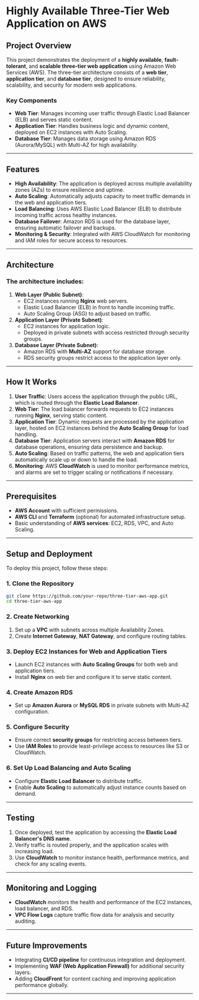 
# Highly Available Three-Tier Web Application on AWS

## Project Overview

This project demonstrates the deployment of a **highly available**, **fault-tolerant**, and **scalable three-tier web application** using Amazon Web Services (AWS). The three-tier architecture consists of a **web tier**, **application tier**, and **database tier**, designed to ensure reliability, scalability, and security for modern web applications.

### Key Components
- **Web Tier**: Manages incoming user traffic through Elastic Load Balancer (ELB) and serves static content.
- **Application Tier**: Handles business logic and dynamic content, deployed on EC2 instances with Auto Scaling.
- **Database Tier**: Manages data storage using Amazon RDS (Aurora/MySQL) with Multi-AZ for high availability.

---

## Features

- **High Availability**: The application is deployed across multiple availability zones (AZs) to ensure resilience and uptime.
- **Auto Scaling**: Automatically adjusts capacity to meet traffic demands in the web and application tiers.
- **Load Balancing**: Uses AWS Elastic Load Balancer (ELB) to distribute incoming traffic across healthy instances.
- **Database Failover**: Amazon RDS is used for the database layer, ensuring automatic failover and backups.
- **Monitoring & Security**: Integrated with AWS CloudWatch for monitoring and IAM roles for secure access to resources.

---

## Architecture

### The architecture includes:
1. **Web Layer (Public Subnet)**:
   - EC2 instances running **Nginx** web servers.
   - Elastic Load Balancer (ELB) in front to handle incoming traffic.
   - Auto Scaling Group (ASG) to adjust based on traffic.
2. **Application Layer (Private Subnet)**:
   - EC2 instances for application logic.
   - Deployed in private subnets with access restricted through security groups.
3. **Database Layer (Private Subnet)**:
   - Amazon RDS with **Multi-AZ** support for database storage.
   - RDS security groups restrict access to the application layer only.

---

## How It Works

1. **User Traffic**: Users access the application through the public URL, which is routed through the **Elastic Load Balancer**.
2. **Web Tier**: The load balancer forwards requests to EC2 instances running **Nginx**, serving static content.
3. **Application Tier**: Dynamic requests are processed by the application layer, hosted on EC2 instances behind the **Auto Scaling Group** for load handling.
4. **Database Tier**: Application servers interact with **Amazon RDS** for database operations, ensuring data persistence and backup.
5. **Auto Scaling**: Based on traffic patterns, the web and application tiers automatically scale up or down to handle the load.
6. **Monitoring**: AWS **CloudWatch** is used to monitor performance metrics, and alarms are set to trigger scaling or notifications if necessary.

---

## Prerequisites

- **AWS Account** with sufficient permissions.
- **AWS CLI** and **Terraform** (optional) for automated infrastructure setup.
- Basic understanding of **AWS services**: EC2, RDS, VPC, and Auto Scaling.

---

## Setup and Deployment

To deploy this project, follow these steps:

### 1. Clone the Repository

```bash
git clone https://github.com/your-repo/three-tier-aws-app.git
cd three-tier-aws-app
```

### 2. Create Networking

1. Set up a **VPC** with subnets across multiple Availability Zones.
2. Create **Internet Gateway**, **NAT Gateway**, and configure routing tables.

### 3. Deploy EC2 Instances for Web and Application Tiers

- Launch EC2 instances with **Auto Scaling Groups** for both web and application tiers.
- Install **Nginx** on web tier and configure it to serve static content.

### 4. Create Amazon RDS

- Set up **Amazon Aurora** or **MySQL RDS** in private subnets with Multi-AZ configuration.

### 5. Configure Security

- Ensure correct **security groups** for restricting access between tiers.
- Use **IAM Roles** to provide least-privilege access to resources like S3 or CloudWatch.

### 6. Set Up Load Balancing and Auto Scaling

- Configure **Elastic Load Balancer** to distribute traffic.
- Enable **Auto Scaling** to automatically adjust instance counts based on demand.

---

## Testing

1. Once deployed, test the application by accessing the **Elastic Load Balancer's DNS name**.
2. Verify traffic is routed properly, and the application scales with increasing load.
3. Use **CloudWatch** to monitor instance health, performance metrics, and check for any scaling events.

---

## Monitoring and Logging

- **CloudWatch** monitors the health and performance of the EC2 instances, load balancer, and RDS.
- **VPC Flow Logs** capture traffic flow data for analysis and security auditing.

---

## Future Improvements

- Integrating **CI/CD pipeline** for continuous integration and deployment.
- Implementing **WAF (Web Application Firewall)** for additional security layers.
- Adding **CloudFront** for content caching and improving application performance globally.

---
